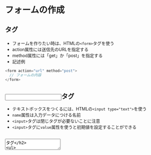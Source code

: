 # フォームの作成

## <form>タグ
- フォームを作りたい時は、HTMLの`<form>`タグを使う
- action属性には送信先のURLを指定する
- method属性には「get」か「post」を指定する
- 記述例
```php
<form action="url" method="post">
  // フォームの内容
</form>
```

## <input>タグ
- テキストボックスをつくるには、HTMLの`<input type="text">`を使う
- `name`属性は入力データにつける名前
- `<input>`タグは閉じタグが必要ないことに注意
- `<input>`タグに`value`属性を使うと初期値を設定することができる

## <textarea>タグ
- 改行を含む文章のためのテキストボックスを作るには`<input type="text">`の変わりに`<textarea>`タグを使う。こちらは閉じタグが必要なので注意。

## 送信ボタン
- 送信ボタンをつくるには`<input type="submit">`を使う
- value属性に指定された値がボタン上に表示される

## フォームのデータを受け取る
- フォームのデータは`<form>`タグのaction属性で指定した送信先のphpファイルに送られる
- 送信先でフォームのデータを受け取るには`$_POST`を使う
- `$_POST`の中身は連想配列
```php
<?php echo $_POST["name"] ?>
```

## セレクトボックス
- `<select>`タグに`$_POST`で受け取るためのname属性を指定すると、選択された`<option>`のvalue属性の値が送信される

## optionタグを繰り返し処理と変数展開で作る
- 記述例
```PHP
for ($i = 1; $i < 4; $i++) {
  echo "<option value='{$i}'>{$i}</option>";
}
```